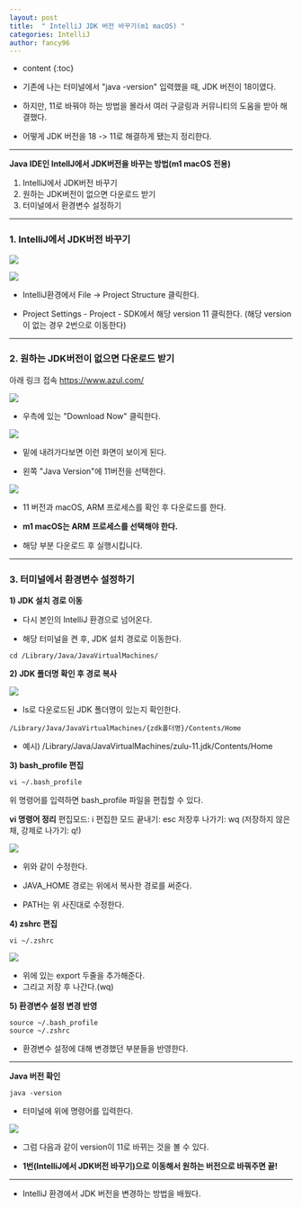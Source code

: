 ```yaml
---
layout: post
title:  " IntelliJ JDK 버전 바꾸기(m1 macOS) "
categories: IntelliJ
author: fancy96
---
```

* content
{:toc}

* 기존에 나는 터미널에서 "java -version" 입력했을 때, JDK 버전이 18이였다.

* 하지만, 11로 바꿔야 하는 방법을 몰라서 여러 구글링과 커뮤니티의 도움을 받아 해결했다.

* 어떻게 JDK 버전을 18 -> 11로 해결하게 됐는지 정리한다.

---

**Java IDE인 IntellJ에서 JDK버전을 바꾸는 방법(m1 macOS 전용)**

1. IntelliJ에서 JDK버전 바꾸기
2. 원하는 JDK버전이 없으면 다운로드 받기
3. 터미널에서 환경변수 설정하기

---
### 1. IntelliJ에서 JDK버전 바꾸기


![](/assets/img/intellij/IntelliJ-Jdk-Version-Change-M1-MacOS_1.png)

![](/assets/img/intellij/IntelliJ-Jdk-Version-Change-M1-MacOS_2.png)

* IntelliJ환경에서 File -> Project Structure 클릭한다.

* Project Settings - Project - SDK에서 해당 version 11 클릭한다.
  (해당 version이 없는 경우 2번으로 이동한다)


---
### 2. 원하는 JDK버전이 없으면 다운로드 받기

아래 링크 접속
https://www.azul.com/

![](/assets/img/intellij/IntelliJ-Jdk-Version-Change-M1-MacOS_3.png)

* 우측에 있는 "Download Now" 클릭한다.

![](/assets/img/intellij/IntelliJ-Jdk-Version-Change-M1-MacOS_3_2.png)

* 밑에 내려가다보면 이런 화면이 보이게 된다.

* 왼쪽 "Java Version"에 11버전을 선택한다.

![](/assets/img/intellij/IntelliJ-Jdk-Version-Change-M1-MacOS_4.png)

* 11 버전과 macOS, ARM 프로세스를 확인 후 다운로드를 한다.

* **m1 macOS는 ARM 프로세스를 선택해야 한다.**
* 해당 부분 다운로드 후 실행시킵니다.

---
### 3. 터미널에서 환경변수 설정하기

**1) JDK 설치 경로 이동**

* 다시 본인의 IntelliJ 환경으로 넘어온다.

* 해당 터미널을 켠 후, JDK 설치 경로로 이동한다.

```
cd /Library/Java/JavaVirtualMachines/
```


**2) JDK 폴더명 확인 후 경로 복사**

![](/assets/img/intellij/IntelliJ-Jdk-Version-Change-M1-MacOS_5.png)

* ls로 다운로드된 JDK 폴더명이 있는지 확인한다.

```
/Library/Java/JavaVirtualMachines/{zdk폴더명}/Contents/Home
```
* 예시) /Library/Java/JavaVirtualMachines/zulu-11.jdk/Contents/Home


**3) bash_profile 편집**
```
vi ~/.bash_profile
```

위 명령어를 입력하면 bash_profile 파일을 편집할 수 있다.


**vi 명령어 정리**
편집모드: i
편집한 모드 끝내기: esc
저장후 나가기: wq
(저장하지 않은 채, 강제로 나가기: q!)

![](/assets/img/intellij/IntelliJ-Jdk-Version-Change-M1-MacOS_6.png)

* 위와 같이 수정한다.

* JAVA_HOME 경로는 위에서 복사한 경로를 써준다.

* PATH는 위 사진대로 수정한다.

**4) zshrc 편집**

```
vi ~/.zshrc
```

![](/assets/img/intellij/IntelliJ-Jdk-Version-Change-M1-MacOS_7.png)

* 위에 있는 export 두줄을 추가해준다.
* 그리고 저장 후 나간다.(wq)

**5) 환경변수 설정 변경 반영**

```
source ~/.bash_profile
source ~/.zshrc
```
* 환경변수 설정에 대해 변경했던 부분들을 반영한다.

---


**Java 버전 확인**

```
java -version
```

* 터미널에 위에 명령어를 입력한다.

![](/assets/img/intellij/IntelliJ-Jdk-Version-Change-M1-MacOS_8.png)

* 그럼 다음과 같이 version이 11로 바뀌는 것을 볼 수 있다.

* **1번(IntelliJ에서 JDK버전 바꾸기)으로 이동해서 원하는 버전으로 바꿔주면 끝!**

---
* IntelliJ 환경에서 JDK 버전을 변경하는 방법을 배웠다.

